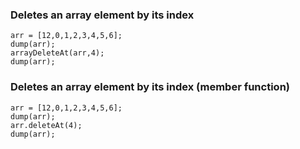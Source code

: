 ### Deletes an array element by its index

```luceescript+trycf
arr = [12,0,1,2,3,4,5,6];
dump(arr);
arrayDeleteAt(arr,4);
dump(arr);
```

### Deletes an array element by its index (member function)

```luceescript+trycf
arr = [12,0,1,2,3,4,5,6];
dump(arr);
arr.deleteAt(4);
dump(arr);
```
